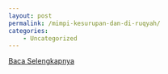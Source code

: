 ```yaml
---
layout: post
permalink: /mimpi-kesurupan-dan-di-ruqyah/
categories:
    - Uncategorized
---
```


[Baca Selengkapnya](/08)